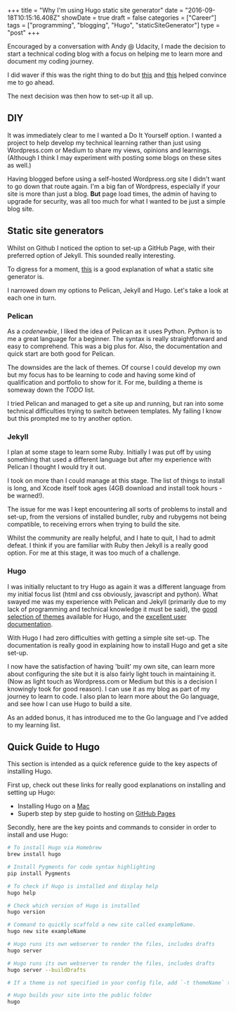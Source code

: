+++
title = "Why I'm using Hugo static site generator"
date = "2016-09-18T10:15:16.408Z"
showDate = true
draft = false
categories = ["Career"]
tags = ["programming", "blogging", "Hugo", "staticSiteGenerator"]
type = "post"
+++

Encouraged by a conversation with Andy @ Udacity, I made the decision to start a technical coding blog with a focus on helping me to learn more and document my coding journey.

I did waver if this was the right thing to do but [this](https://medium.freecodecamp.com/new-contributors-to-open-source-please-blog-more-920af14cffd#.ecg8qppwg) and [this](https://emptysqua.re/blog/write-an-excellent-programming-blog/) helped convince me to go ahead.

The next decision was then how to set-up it all up.

## DIY
It was immediately clear to me I wanted a Do It Yourself option. I wanted a project to help develop my technical learning rather than just using Wordpress.com or Medium to share my views, opinions and learnings. (Although I think I may experiment with posting some blogs on these sites as well.)

Having blogged before using a self-hosted Wordpress.org site I didn't want to go down that route again. I'm a big fan of Wordpress, especially if your site is more than just a blog. **But** page load times, the admin of having to upgrade for security, was all too much for what I wanted to be just a simple blog site.

## Static site generators
Whilst on Github I noticed the option to set-up a GitHub Page, with their preferred option of Jekyll. This sounded really interesting.

To digress for a moment, [this](https://gohugo.io/overview/introduction/) is a good explanation of what a static site generator is.

I narrowed down my options to Pelican, Jekyll and Hugo. Let's take a look at each one in turn.

### Pelican
As a *codenewbie*, I liked the idea of Pelican as it uses Python. Python is to me a great language for a beginner. The syntax is really straightforward and easy to comprehend. This was a big plus for. Also, the documentation and quick start are both good for Pelican.

The downsides are the lack of themes. Of course I could develop my own but my focus has to be learning to code and having some kind of qualification and portfolio to show for it. For me, building a theme is someway down the *TODO* list.

I tried Pelican and managed to get a site up and running, but ran into some technical difficulties trying to switch between templates. My failing I know but this prompted me to try
another option.

### Jekyll
I plan at some stage to learn some Ruby. Initially I was put off by using something that used a different language but after my experience with Pelican I thought I would try it out.

I took on more than I could manage at this stage. The list of things to install is long, and Xcode itself took ages (4GB download and install took hours - be warned!).

The issue for me was I kept encountering all sorts of problems to install and set-up, from the versions of installed bundler, ruby and rubygems not being compatible, to receiving errors
when trying to build the site.

Whilst the community are really helpful, and I hate to quit, I had to admit defeat. I think if you are familiar with Ruby then Jekyll is a really good option. For me at this stage, it was too much of a challenge.

### Hugo
I was initially reluctant to try Hugo as again it was a different language from my initial focus list (html and css obviously, javascript and python). What swayed me was my experience with Pelican and Jekyll (primarily due to my lack of programming and technical knowledge it must be said), the [good selection of themes](http://themes.gohugo.io/) available for Hugo, and the
[excellent user documentation](http://gohugo.io/).

With Hugo I had zero difficulties with getting a simple site set-up. The documentation is really good in explaining how to install Hugo and get a site set-up.

I now have the satisfaction of having 'built' my own site, can learn more about configuring the site but it is also fairly light touch in maintaining it. (Now as light touch as Wordpress.com or Medium but this is a decision I knowingly took for good reason). I can use it as my blog as part of my journey to learn to code. I also plan to learn more about the Go language, and see how I can use Hugo to build a site.

As an added bonus, it has introduced me to the Go language and I've added to my learning list.

## Quick Guide to Hugo
This section is intended as a quick reference guide to the key aspects of installing Hugo.

First up, check out these links for really good explanations on installing and setting up Hugo:

* Installing Hugo on a [Mac](http://gohugo.io/tutorials/installing-on-mac/)
* Superb step by step guide to hosting on [GitHub Pages](http://gohugo.io/tutorials/github-pages-blog/#introduction)

Secondly, here are the key points and commands to consider in order to install and use Hugo:

```bash
# To install Hugo via Homebrew
brew install hugo

# Install Pygments for code syntax highlighting
pip install Pygments

# To check if Hugo is installed and display help
hugo help

# Check which version of Hugo is installed
hugo version

# Command to quickly scaffold a new site called exampleName.
hugo new site exampleName

# Hugo runs its own webserver to render the files, includes drafts
hugo server

# Hugo runs its own webserver to render the files, includes drafts
hugo server --buildDrafts

# If a theme is not specified in your config file, add `-t themeName` to the command

# Hugo builds your site into the public folder
hugo
```
